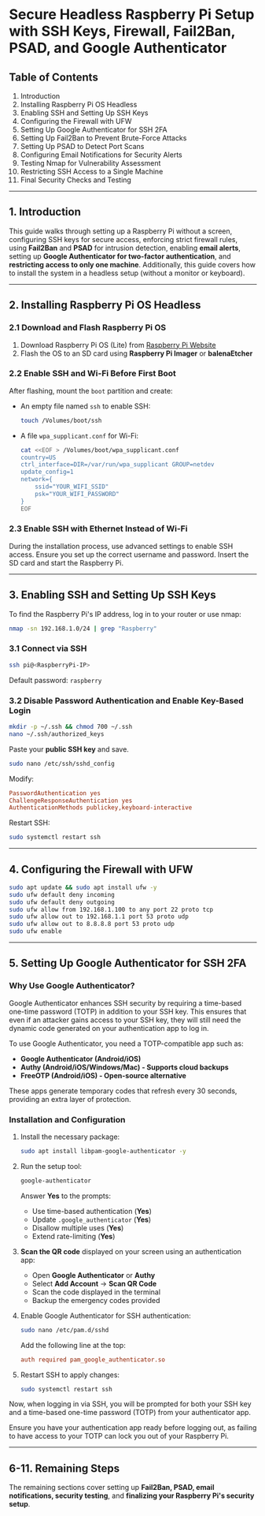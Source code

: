 # Secure Headless Raspberry Pi Setup with SSH Keys, Firewall, Fail2Ban, PSAD, and Google Authenticator

## Table of Contents

1. Introduction
2. Installing Raspberry Pi OS Headless
3. Enabling SSH and Setting Up SSH Keys
4. Configuring the Firewall with UFW
5. Setting Up Google Authenticator for SSH 2FA
6. Setting Up Fail2Ban to Prevent Brute-Force Attacks
7. Setting Up PSAD to Detect Port Scans
8. Configuring Email Notifications for Security Alerts
9. Testing Nmap for Vulnerability Assessment
10. Restricting SSH Access to a Single Machine
11. Final Security Checks and Testing

---

## 1. Introduction

This guide walks through setting up a Raspberry Pi without a screen, configuring SSH keys for secure access, enforcing strict firewall rules, using **Fail2Ban** and **PSAD** for intrusion detection, enabling **email alerts**, setting up **Google Authenticator for two-factor authentication**, and **restricting access to only one machine**. Additionally, this guide covers how to install the system in a headless setup (without a monitor or keyboard).

---

## 2. Installing Raspberry Pi OS Headless

### 2.1 Download and Flash Raspberry Pi OS

1. Download Raspberry Pi OS (Lite) from [Raspberry Pi Website](https://www.raspberrypi.org/software/operating-systems/)
2. Flash the OS to an SD card using **Raspberry Pi Imager** or **balenaEtcher**

### 2.2 Enable SSH and Wi-Fi Before First Boot

After flashing, mount the `boot` partition and create:

- An empty file named `ssh` to enable SSH:
  ```sh
  touch /Volumes/boot/ssh
  ```
- A file `wpa_supplicant.conf` for Wi-Fi:
  ```sh
  cat <<EOF > /Volumes/boot/wpa_supplicant.conf
  country=US
  ctrl_interface=DIR=/var/run/wpa_supplicant GROUP=netdev
  update_config=1
  network={
      ssid="YOUR_WIFI_SSID"
      psk="YOUR_WIFI_PASSWORD"
  }
  EOF
  ```

### 2.3 Enable SSH with Ethernet Instead of Wi-Fi
During the installation process, use advanced settings to enable SSH access. Ensure you set up the correct username and password. Insert the SD card and start the Raspberry Pi.

---

## 3. Enabling SSH and Setting Up SSH Keys

To find the Raspberry Pi's IP address, log in to your router or use nmap:
```sh
nmap -sn 192.168.1.0/24 | grep "Raspberry"
```

### 3.1 Connect via SSH
```sh
ssh pi@<RaspberryPi-IP>
```
Default password: `raspberry`

### 3.2 Disable Password Authentication and Enable Key-Based Login
```sh
mkdir -p ~/.ssh && chmod 700 ~/.ssh
nano ~/.ssh/authorized_keys
```
Paste your **public SSH key** and save.

```sh
sudo nano /etc/ssh/sshd_config
```
Modify:
```ini
PasswordAuthentication yes
ChallengeResponseAuthentication yes
AuthenticationMethods publickey,keyboard-interactive
```
Restart SSH:
```sh
sudo systemctl restart ssh
```

---

## 4. Configuring the Firewall with UFW

```sh
sudo apt update && sudo apt install ufw -y
sudo ufw default deny incoming
sudo ufw default deny outgoing
sudo ufw allow from 192.168.1.100 to any port 22 proto tcp
sudo ufw allow out to 192.168.1.1 port 53 proto udp
sudo ufw allow out to 8.8.8.8 port 53 proto udp
sudo ufw enable
```

---

## 5. Setting Up Google Authenticator for SSH 2FA

### Why Use Google Authenticator?

Google Authenticator enhances SSH security by requiring a time-based one-time password (TOTP) in addition to your SSH key. This ensures that even if an attacker gains access to your SSH key, they will still need the dynamic code generated on your authentication app to log in.

To use Google Authenticator, you need a TOTP-compatible app such as:

- **Google Authenticator (Android/iOS)**
- **Authy (Android/iOS/Windows/Mac) - Supports cloud backups**
- **FreeOTP (Android/iOS) - Open-source alternative**

These apps generate temporary codes that refresh every 30 seconds, providing an extra layer of protection.

### Installation and Configuration

1. Install the necessary package:
   ```sh
   sudo apt install libpam-google-authenticator -y
   ```

2. Run the setup tool:
   ```sh
   google-authenticator
   ```
   Answer **Yes** to the prompts:
   - Use time-based authentication (**Yes**)
   - Update `.google_authenticator` (**Yes**)
   - Disallow multiple uses (**Yes**)
   - Extend rate-limiting (**Yes**)

3. **Scan the QR code** displayed on your screen using an authentication app:
   - Open **Google Authenticator** or **Authy**
   - Select **Add Account** → **Scan QR Code**
   - Scan the code displayed in the terminal
   - Backup the emergency codes provided

4. Enable Google Authenticator for SSH authentication:
   ```sh
   sudo nano /etc/pam.d/sshd
   ```
   Add the following line at the top:
   ```ini
   auth required pam_google_authenticator.so
   ```

5. Restart SSH to apply changes:
   ```sh
   sudo systemctl restart ssh
   ```

Now, when logging in via SSH, you will be prompted for both your SSH key and a time-based one-time password (TOTP) from your authenticator app.

Ensure you have your authentication app ready before logging out, as failing to have access to your TOTP can lock you out of your Raspberry Pi.

---

## 6-11. Remaining Steps

The remaining sections cover setting up **Fail2Ban, PSAD, email notifications, security testing**, and **finalizing your Raspberry Pi's security setup**.

